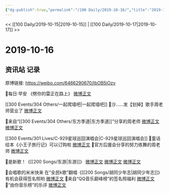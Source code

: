 ```yaml
---
{"dg-publish":true,"permalink":"/100 Daily/2019-10-16/","title":"2019-10-16","created":"2023-03-29T18:53:40.305+08:00","updated":"2023-03-29T18:54:40.721+08:00"}
---
```



<< [[100 Daily/2019-10-15\|2019-10-15]] | [[100 Daily/2019-10-17\|2019-10-17]] >>

# 2019-10-16

## 资讯站 记录

原博链接: https://weibo.com/6466290670/IbOB5iOzv

🎈每日·早安
《劈你的雷正在路上》
[微博正文](https://m.weibo.cn/6466290670/4427938856120676)

[[300 Events/304 Others/一起爬墙吧\|一起爬墙吧]]
🎈沙……发【划掉】歌手周老师营业了
[微博正文](https://m.weibo.cn/6466290670/4428077771543136)

🎈来自“[[300 Events/304 Others/东方季道\|东方季道]]”分享的周老师
[微博正文](https://m.weibo.cn/6466290670/4427969177573437)
[微博正文](https://m.weibo.cn/6466290670/4428072725536160)

[[300 Events/301 Lives/C-929星球巡回演唱会\|C-929星球巡回演唱会]]
🎈童话绘本《小王子旅行记》可以订购啦
[微博正文](https://m.weibo.cn/6466290670/4427978882272102)
🎈官方后援会分享的努力练舞的周老师
[微博正文](https://m.weibo.cn/6466290670/4428051125260839)

🎈是新歌！《[[200 Songs/东游\|东游]]》
[微博正文](https://m.weibo.cn/6466290670/4427995458109833)
[微博正文](https://m.weibo.cn/6466290670/4428029147143706)
[微博正文](https://m.weibo.cn/6466290670/4428096004351418)

🎈会唱歌的米米快来
在“全民k歌”翻唱《[[200 Songs/胡同少年志\|胡同少年志]]》
有机会获得签名照哟
[微博正文](https://m.weibo.cn/6466290670/4428049476640773)
🎈来自“QQ音乐巅峰榜”的签名照福利
[微博正文](https://m.weibo.cn/6466290670/4428050369877852)
🎈“由你音乐榜”的乐评
[微博正文](https://m.weibo.cn/6466290670/4428053817937230)
